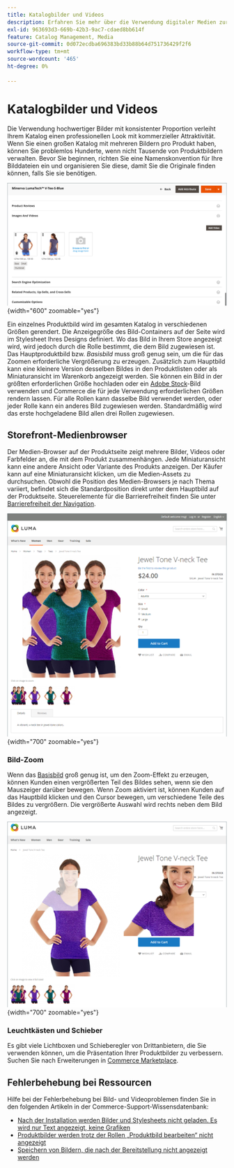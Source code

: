 ```yaml
---
title: Katalogbilder und Videos
description: Erfahren Sie mehr über die Verwendung digitaler Medien zur Erweiterung Ihrer Katalogproduktseiten und zur Bereitstellung von Visualisierungen für Ihre Kunden.
exl-id: 963693d3-669b-42b3-9ac7-cdaed8bb614f
feature: Catalog Management, Media
source-git-commit: 0d072ecdba696383bd33b88b64d751736429f2f6
workflow-type: tm+mt
source-wordcount: '465'
ht-degree: 0%

---
```


# Katalogbilder und Videos

Die Verwendung hochwertiger Bilder mit konsistenter Proportion verleiht Ihrem Katalog einen professionellen Look mit kommerzieller Attraktivität. Wenn Sie einen großen Katalog mit mehreren Bildern pro Produkt haben, können Sie problemlos Hunderte, wenn nicht Tausende von Produktbildern verwalten. Bevor Sie beginnen, richten Sie eine Namenskonvention für Ihre Bilddateien ein und organisieren Sie diese, damit Sie die Originale finden können, falls Sie sie benötigen.

![Produktbilder](./assets/product-images-videos-swatch.png){width="600" zoomable="yes"}

Ein einzelnes Produktbild wird im gesamten Katalog in verschiedenen Größen gerendert. Die Anzeigegröße des Bild-Containers auf der Seite wird im Stylesheet Ihres Designs definiert. Wo das Bild in Ihrem Store angezeigt wird, wird jedoch durch die Rolle bestimmt, die dem Bild zugewiesen ist. Das Hauptproduktbild bzw. _Basisbild_ muss groß genug sein, um die für das Zoomen erforderliche Vergrößerung zu erzeugen. Zusätzlich zum Hauptbild kann eine kleinere Version desselben Bildes in den Produktlisten oder als Miniaturansicht im Warenkorb angezeigt werden. Sie können ein Bild in der größten erforderlichen Größe hochladen oder ein [Adobe Stock](../content-design/adobe-stock.md)-Bild verwenden und Commerce die für jede Verwendung erforderlichen Größen rendern lassen. Für alle Rollen kann dasselbe Bild verwendet werden, oder jeder Rolle kann ein anderes Bild zugewiesen werden. Standardmäßig wird das erste hochgeladene Bild allen drei Rollen zugewiesen.

## Storefront-Medienbrowser

Der Medien-Browser auf der Produktseite zeigt mehrere Bilder, Videos oder Farbfelder an, die mit dem Produkt zusammenhängen. Jede Miniaturansicht kann eine andere Ansicht oder Variante des Produkts anzeigen. Der Käufer kann auf eine Miniaturansicht klicken, um die Medien-Assets zu durchsuchen. Obwohl die Position des Medien-Browsers je nach Thema variiert, befindet sich die Standardposition direkt unter dem Hauptbild auf der Produktseite. Steuerelemente für die Barrierefreiheit finden Sie unter [Barrierefreiheit der Navigation](../getting-started/navigation-accessibility.md).

![Storefront-Medien-Browser](./assets/storefront-thumbnail-gallery.png){width="700" zoomable="yes"}

### Bild-Zoom

Wenn das [Basisbild](product-image.md) groß genug ist, um den Zoom-Effekt zu erzeugen, können Kunden einen vergrößerten Teil des Bildes sehen, wenn sie den Mauszeiger darüber bewegen. Wenn Zoom aktiviert ist, können Kunden auf das Hauptbild klicken und den Cursor bewegen, um verschiedene Teile des Bildes zu vergrößern. Die vergrößerte Auswahl wird rechts neben dem Bild angezeigt.

![Bildzoom](./assets/storefront-image-zoom.png){width="700" zoomable="yes"}

### Leuchtkästen und Schieber

Es gibt viele Lichtboxen und Schieberegler von Drittanbietern, die Sie verwenden können, um die Präsentation Ihrer Produktbilder zu verbessern. Suchen Sie nach Erweiterungen in [Commerce Marketplace](../getting-started/commerce-marketplace.md).

## Fehlerbehebung bei Ressourcen

Hilfe bei der Fehlerbehebung bei Bild- und Videoproblemen finden Sie in den folgenden Artikeln in der Commerce-Support-Wissensdatenbank:

- [Nach der Installation werden Bilder und Stylesheets nicht geladen. Es wird nur Text angezeigt, keine Grafiken](https://experienceleague.adobe.com/docs/commerce-knowledge-base/kb/troubleshooting/storefront/after-installing-images-and-stylesheets-do-not-load-only-text-displays-no-graphics.html?lang=de)
- [Produktbilder werden trotz der Rollen „Produktbild bearbeiten“ nicht angezeigt](https://experienceleague.adobe.com/docs/commerce-knowledge-base/kb/troubleshooting/storefront/product-images-do-not-display-despite-product-edit-image-roles.html?lang=de)
- [Speichern von Bildern, die nach der Bereitstellung nicht angezeigt werden](https://experienceleague.adobe.com/docs/commerce-knowledge-base/kb/troubleshooting/storefront/store-images-not-displayed-after-deployment.html?lang=de)
